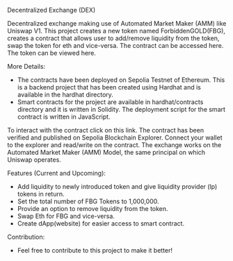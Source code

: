 Decentralized Exchange (DEX)

Decentralized exchange making use of Automated Market Maker (AMM) like Uniswap V1. This project creates a new token named ForbiddenGOLD(FBG), creates a contract that allows user to add/remove liquidity from the token, swap the token for eth and vice-versa. The contract can be accessed here. The token can be viewed here.

More Details:
- The contracts have been deployed on Sepolia Testnet of Ethereum. This is a backend project that has been created using Hardhat and is available in the hardhat directory.
- Smart contracts for the project are available in hardhat/contracts directory and it is written in Solidity. The deployment script for the smart contract is written in JavaScript.

To interact with the contract click on this link. The contract has been verified and published on Sepolia Blockchain Explorer. Connect your wallet to the explorer and read/write on the contract.
The exchange works on the Automated Market Maker (AMM) Model, the same principal on which Uniswap operates.

Features (Current and Upcoming):
- Add liquidity to newly introduced token and give liquidity provider (lp) tokens in return.
- Set the total number of FBG Tokens to 1,000,000.
- Provide an option to remove liquidity from the token.
- Swap Eth for FBG and vice-versa.
- Create dApp(website) for easier access to smart contract.

Contribution:
- Feel free to contribute to this project to make it better!
